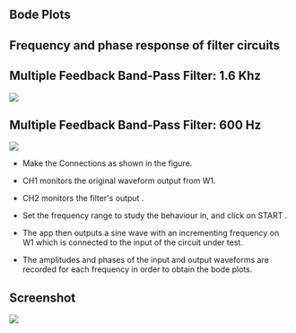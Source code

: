 Bode Plots
---

## Frequency and phase response of filter circuits

## Multiple Feedback Band-Pass Filter: 1.6 Khz 

![](file:///android_asset/DOC_HTML/apps/images/schematics/multiple-feedback1.svg@100%|auto)

## Multiple Feedback Band-Pass Filter: 600 Hz 

![](file:///android_asset/DOC_HTML/apps/images/schematics/multiple-feedback2.svg@100%|auto)

* Make the Connections as shown in the figure.

* CH1 monitors the original waveform output from W1.

* CH2 monitors the filter's output .

* Set the frequency range to study the behaviour in, and click on START .

* The app then outputs a sine wave with an incrementing frequency on W1 which is connected to the input of the circuit under test.

* The amplitudes and phases of the input and output waveforms are recorded for each frequency in order to obtain the bode plots.

## Screenshot

![](file:///android_asset/DOC_HTML/apps/images/screenshots/filter.png@100%|auto)

